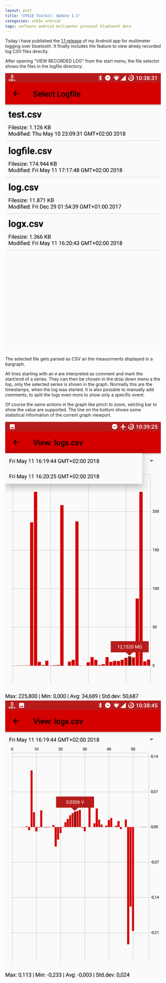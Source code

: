 ```yaml
---
layout: post
title: "UT61E Toolkit: Update 1.1"
categories: ut61e android
tags: software android multimeter protocol bluetooth data
--- 
```

Today i have published the [1.1 release](https://github.com/Jakeler/UT61E-Toolkit/releases/tag/v1.1) of my Android app for multimeter logging over bluetooth. It finally includes the feature to view alredy recorded log CSV files directly.

After opening "VIEW RECORDED LOG" from the start menu, the file selector shows the files in the logfile directory:

![App start menu screenshot](/assets/ut61e-android/select-logfile.png)

The selected file gets parsed as CSV an the measurments displayed in a bargraph.

All lines starting with an `#` are interpreted as comment and mark the start/end of a series. They can then be chosen in the drop down menu a the top, only the selected series is shown in the graph. Normally this are the timestamps, when the log was started. It is also possible to manually add comments, to split the logs even more to show only a specific event.

Of course the same actions in the graph like pinch to zoom, selcting bar to show the value are supported. The line on the bottom shows some statistical information of the current graph viewport.

![App start menu screenshot](/assets/ut61e-android/view-time-select.png)
![App start menu screenshot](/assets/ut61e-android/view-log.png)
